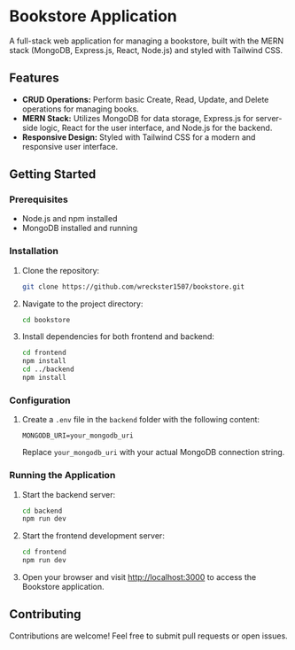 

# Bookstore Application

A full-stack web application for managing a bookstore, built with the MERN stack (MongoDB, Express.js, React, Node.js) and styled with Tailwind CSS.

## Features

- **CRUD Operations:** Perform basic Create, Read, Update, and Delete operations for managing books.
- **MERN Stack:** Utilizes MongoDB for data storage, Express.js for server-side logic, React for the user interface, and Node.js for the backend.
- **Responsive Design:** Styled with Tailwind CSS for a modern and responsive user interface.

## Getting Started

### Prerequisites

- Node.js and npm installed
- MongoDB installed and running

### Installation

1. Clone the repository:

   ```bash
   git clone https://github.com/wreckster1507/bookstore.git
   ```

2. Navigate to the project directory:

   ```bash
   cd bookstore
   ```

3. Install dependencies for both frontend and backend:

   ```bash
   cd frontend
   npm install
   cd ../backend
   npm install
   ```

### Configuration

1. Create a `.env` file in the `backend` folder with the following content:

   ```
   MONGODB_URI=your_mongodb_uri
   ```

   Replace `your_mongodb_uri` with your actual MongoDB connection string.

### Running the Application

1. Start the backend server:

   ```bash
   cd backend
   npm run dev
   ```

2. Start the frontend development server:

   ```bash
   cd frontend
   npm run dev
   ```

3. Open your browser and visit [http://localhost:3000](http://localhost:3000) to access the Bookstore application.

## Contributing

Contributions are welcome! Feel free to submit pull requests or open issues.


